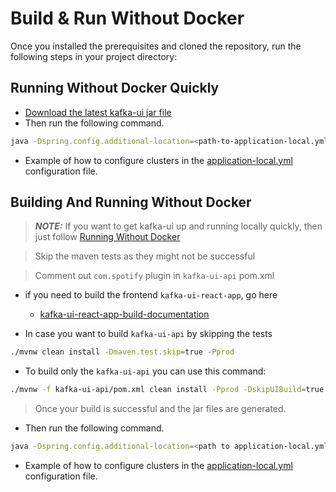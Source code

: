 # Build & Run Without Docker

Once you installed the prerequisites and cloned the repository, run the following steps in your project directory:

## <a name="run_without_docker_quickly"></a> Running Without Docker Quickly
- [Download the latest kafka-ui jar file](https://github.com/provectus/kafka-ui/releases)
- Then run the following command.
```sh
java -Dspring.config.additional-location=<path-to-application-local.yml> -jar <path-to-kafka-ui-jar>
```
- Example of how to configure clusters in the [application-local.yml](https://github.com/provectus/kafka-ui/blob/master/kafka-ui-api/src/main/resources/application-local.yml) configuration file.

## <a name="build_and_run_without_docker"></a> Building And Running Without Docker
> **_NOTE:_**  If you want to get kafka-ui up and running locally quickly, then just follow [Running Without Docker](#run_without_docker_quickly)

> Skip the maven tests as they might not be successful

> Comment out `com.spotify` plugin in `kafka-ui-api` pom.xml

- if you need to build the frontend `kafka-ui-react-app`, go here
     - [kafka-ui-react-app-build-documentation](../../../kafka-ui-react-app/README.md)

- In case you want to build `kafka-ui-api` by skipping the tests
```sh
./mvnw clean install -Dmaven.test.skip=true -Pprod
```

- To build only the `kafka-ui-api` you can use this command:
```sh
./mvnw -f kafka-ui-api/pom.xml clean install -Pprod -DskipUIBuild=true
```

> Once your build is successful and the jar files are generated.
- Then run the following command.
```sh
java -Dspring.config.additional-location=<path to application-local.yml> -jar <path to kafka-ui jar file>
```
- Example of how to configure clusters in the [application-local.yml](https://github.com/provectus/kafka-ui/blob/master/kafka-ui-api/src/main/resources/application-local.yml) configuration file.
